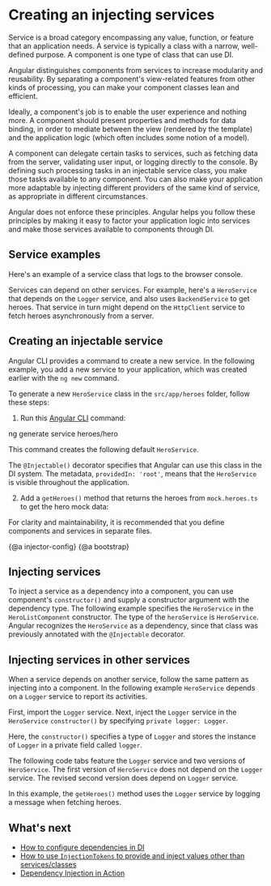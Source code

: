 # Creating an injecting services

Service is a broad category encompassing any value, function, or feature that an application needs. A service is typically a class with a narrow, well-defined purpose. A component is one type of class that can use DI.

Angular distinguishes components from services to increase modularity and reusability. By separating a component's view-related features from other kinds of processing, you can make your component classes lean and efficient.

Ideally, a component's job is to enable the user experience and nothing more. A component should present properties and methods for data binding, in order to mediate between the view (rendered by the template) and the application logic (which often includes some notion of a model).

A component can delegate certain tasks to services, such as fetching data from the server, validating user input, or logging directly to the console. By defining such processing tasks in an injectable service class, you make those tasks available to any component. You can also make your application more adaptable by injecting different providers of the same kind of service, as appropriate in different circumstances.

Angular does not enforce these principles. Angular helps you follow these principles by making it easy to factor your application logic into services and make those services available to components through DI.

## Service examples

Here's an example of a service class that logs to the browser console.

<code-example header="src/app/logger.service.ts (class)" path="architecture/src/app/logger.service.ts" region="class"></code-example>

Services can depend on other services.
For example, here's a `HeroService` that depends on the `Logger` service, and also uses `BackendService` to get heroes.
That service in turn might depend on the `HttpClient` service to fetch heroes asynchronously from a server.

<code-example header="src/app/hero.service.ts (class)" path="architecture/src/app/hero.service.ts" region="class"></code-example>

## Creating an injectable service

Angular CLI provides a command to create a new service. In the following example, you add a new service to your application, which was created earlier with the `ng new` command. 

To generate a new `HeroService` class in the `src/app/heroes` folder, follow these steps: 

1. Run this [Angular CLI](cli) command:

<code-example language="sh">
ng generate service heroes/hero
</code-example>

This command creates the following default `HeroService`.

<code-example path="dependency-injection/src/app/heroes/hero.service.0.ts" header="src/app/heroes/hero.service.ts (CLI-generated)">
</code-example>

The `@Injectable()` decorator specifies that Angular can use this class in the DI system.
The metadata, `providedIn: 'root'`, means that the `HeroService` is visible throughout the application.

2. Add a `getHeroes()` method that returns the heroes from `mock.heroes.ts` to get the hero mock data:

<code-example path="dependency-injection/src/app/heroes/hero.service.3.ts" header="src/app/heroes/hero.service.ts">
</code-example>

For clarity and maintainability, it is recommended that you define components and services in separate files.

{@a injector-config}
{@a bootstrap}

## Injecting services

To inject a service as a dependency into a component, you can use component's `constructor()` and supply a constructor argument with the dependency type. The following example specifies the `HeroService` in the `HeroListComponent` constructor. The type of the `heroService` is `HeroService`. Angular recognizes the `HeroService` as a dependency, since that class was previously annotated with the `@Injectable` decorator.

<code-example header="src/app/heroes/hero-list.component (constructor signature)" path="dependency-injection/src/app/heroes/hero-list.component.ts"
region="ctor-signature">
</code-example>

## Injecting services in other services

When a service depends on another service, follow the same pattern as injecting into a component.
In the following example `HeroService` depends on a `Logger` service to report its activities.

First, import the `Logger` service. Next, inject the `Logger` service in the `HeroService` `constructor()` by specifying `private logger: Logger`.

Here, the `constructor()` specifies a type of `Logger` and stores the instance of `Logger` in a private field called `logger`.

The following code tabs feature the `Logger` service and two versions of `HeroService`. The first version of `HeroService` does not depend on the `Logger` service. The revised second version does depend on `Logger` service.

<code-tabs>

  <code-pane header="src/app/heroes/hero.service (v2)" path="dependency-injection/src/app/heroes/hero.service.2.ts">
  </code-pane>

  <code-pane header="src/app/heroes/hero.service (v1)" path="dependency-injection/src/app/heroes/hero.service.1.ts">
  </code-pane>

  <code-pane header="src/app/logger.service"
  path="dependency-injection/src/app/logger.service.ts">
  </code-pane>

</code-tabs>

In this example, the `getHeroes()` method uses the `Logger` service by logging a message when fetching heroes.

## What's next

* [How to configure dependencies in DI](guide/dependency-injection-providers)
* [How to use `InjectionTokens` to provide and inject values other than services/classes](guide/dependency-injection-providers#Specifying-a-provider-token)
* [Dependency Injection in Action](guide/dependency-injection-in-action)
